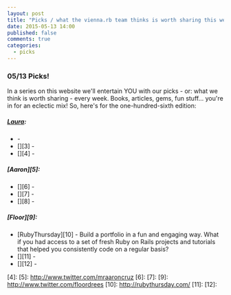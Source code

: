 ```yaml
---
layout: post
title: "Picks / what the vienna.rb team thinks is worth sharing this week"
date: 2015-05-13 14:00
published: false
comments: true
categories:
  - picks
---
```


### 05/13 Picks!

In a series on this website we'll entertain YOU with our picks - or: what we think is worth sharing - every week.
Books, articles, gems, fun stuff... you're in for an eclectic mix! So, here's for the one-hundred-sixth edition:

##### [Laura][1]:
- [][2] -
- [][3] -
- [][4] -

##### [Aaron][5]:
- [][6] -
- [][7] -
- [][8] -


##### [Floor][9]:
- [RubyThursday][10] - Build a portfolio in a fun and engaging way. What if you had access to a set of fresh Ruby on Rails projects and tutorials that helped you consistently code on a regular basis?
- [][11] -
- [][12] -


[1]: http://www.twitter.com/alicetragedy
[2]:
[3]:
[4]:
[5]: http://www.twitter.com/mraaroncruz
[6]:
[7]:
[9]: http://www.twitter.com/floordrees
[10]: http://rubythursday.com/
[11]:
[12]:
